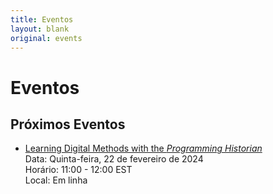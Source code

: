 ```yaml
---
title: Eventos
layout: blank
original: events
---
```


# Eventos

## Próximos Eventos

* [Learning Digital Methods with the _Programming Historian_](https://charlesstudy.temple.edu/event/11953011)    
  Data: Quinta-feira, 22 de fevereiro de 2024   
  Horário: 11:00 - 12:00 EST   
  Local: Em linha  
